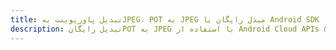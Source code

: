 ---title: تبدیل پاورپوینت بهJPEG، POT به JPEG مبدل رایگان یا Android SDKdescription: تبدیل رایگانPOT به JPEG با استفاده از Android Cloud APIs & SDK. همچنین اسناد Microsoft PowerPoint را در Cloud ایجاد، ویرایش و رندر کنید.---